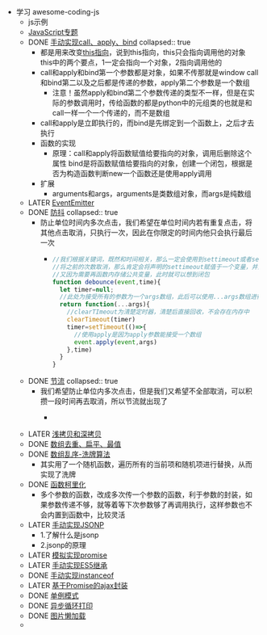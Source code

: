 - 学习 awesome-coding-js
	- js示例
	- [JavaScript专题](https://www.conardli.top/docs/JavaScript/)
	- DONE [手动实现call、apply、bind](https://www.conardli.top/docs/JavaScript/%E6%89%8B%E5%8A%A8%E5%AE%9E%E7%8E%B0call%E3%80%81apply%E3%80%81bind.html)
	  collapsed:: true
		- 都是用来改变[this指向](https://zhuanlan.zhihu.com/p/42145138)，说到this指向，this只会指向调用他的对象
		  this中的两个要点，1一定会指向一个对象，2指向调用他的
		- call和apply和bind第一个参数都是对象，如果不传那就是window
		  call和bind第二以及之后都是传递的参数，apply第二个参数是一个数组
			- 注意！虽然apply和bind第二个参数传递的类型不一样，但是在实际的参数调用时，传给函数的都是python中的元组类的也就是和call一样一个一个传递的，而不是数组
		- call和apply是立即执行的，而bind是先绑定到一个函数上，之后才去执行
		- 函数的实现
			- 原理：call和apply将函数赋值给要指向的对象，调用后删除这个属性
			  bind是将函数赋值给要指向的对象，创建一个闭包，根据是否为构造函数判断new一个函数还是使用apply调用
		- 扩展
			- arguments和args，arguments是类数组对象，而args是纯数组
	- LATER [EventEmitter](https://www.conardli.top/docs/JavaScript/EventEmitter.html)
	- DONE [防抖](https://www.conardli.top/docs/JavaScript/%E9%98%B2%E6%8A%96.html)
	  collapsed:: true
		- 防止单位时间内多次点击，我们希望在单位时间内若有重复点击，将其他点击取消，只执行一次，因此在你限定的时间内他只会执行最后一次
			- ```javascript
			  //我们根据关键词，既然和时间相关，那么一定会使用到settimeout或者setinterval
			  //将之前的次数取消，那么肯定会将声明的settimeout赋值于一个变量，并且使用了clearTime进行清空
			  //又因为需要再函数内存储公共变量，此时就可以想到闭包
			  function debounce(event,time){
			    let timer=null;
			    //此处为接受所有的参数为一个args数组，此后可以使用...args数组进行取值操作
			    return function(...args){
			      //clearTImeout为清楚定时器，清楚后直接回收，不会存在内存中
			      clearTimeout(timer)
			      timer=setTimeout(()=>{
			        //使用apply是因为apply参数能接受一个数组
			        event.apply(event,args)
			      },time)
			    }
			  }
			  ```
	- DONE [节流](https://www.conardli.top/docs/JavaScript/%E8%8A%82%E6%B5%81.html)
	  collapsed:: true
		- 我们希望防止单位内多次点击，但是我们又希望不全部取消，可以积攒一段时间再去取消，所以节流就出现了
			- ```
			  ```
	- LATER [浅拷贝和深拷贝](https://www.conardli.top/docs/JavaScript/%E6%B5%85%E6%8B%B7%E8%B4%9D%E5%92%8C%E6%B7%B1%E6%8B%B7%E8%B4%9D.html)
	- DONE [数组去重、扁平、最值](https://www.conardli.top/docs/JavaScript/%E6%95%B0%E7%BB%84%E5%8E%BB%E9%87%8D%E3%80%81%E6%89%81%E5%B9%B3%E3%80%81%E6%9C%80%E5%80%BC.html)
	- DONE [数组乱序-洗牌算法](https://www.conardli.top/docs/JavaScript/%E6%95%B0%E7%BB%84%E4%B9%B1%E5%BA%8F-%E6%B4%97%E7%89%8C%E7%AE%97%E6%B3%95.html)
		- 其实用了一个随机函数，遍历所有的当前项和随机项进行替换，从而实现了洗牌
	- DONE [函数柯里化](https://www.conardli.top/docs/JavaScript/%E5%87%BD%E6%95%B0%E6%9F%AF%E9%87%8C%E5%8C%96.html)
		- 多个参数的函数，改成多次传一个参数的函数，利于参数的封装，如果参数传递不够，就等着等下次参数够了再调用执行，这样参数也不会内置到函数中，比较灵活
	- LATER [手动实现JSONP](https://www.conardli.top/docs/JavaScript/%E6%89%8B%E5%8A%A8%E5%AE%9E%E7%8E%B0JSONP.html)
		- 1.了解什么是jsonp
		- 2.jsonp的原理
	- LATER [模拟实现promise](https://www.conardli.top/docs/JavaScript/%E6%A8%A1%E6%8B%9F%E5%AE%9E%E7%8E%B0promise.html)
	- LATER [手动实现ES5继承](https://www.conardli.top/docs/JavaScript/%E6%89%8B%E5%8A%A8%E5%AE%9E%E7%8E%B0ES5%E7%BB%A7%E6%89%BF.html)
	- DONE [手动实现instanceof](https://www.conardli.top/docs/JavaScript/%E6%89%8B%E5%8A%A8%E5%AE%9E%E7%8E%B0instanceof.html)
	- LATER [基于Promise的ajax封装](https://www.conardli.top/docs/JavaScript/%E5%9F%BA%E4%BA%8EPromise%E7%9A%84ajax%E5%B0%81%E8%A3%85.html)
	- DONE [单例模式](https://www.conardli.top/docs/JavaScript/%E5%8D%95%E4%BE%8B%E6%A8%A1%E5%BC%8F.html)
	- DONE [异步循环打印](https://www.conardli.top/docs/JavaScript/%E5%BC%82%E6%AD%A5%E5%BE%AA%E7%8E%AF%E6%89%93%E5%8D%B0.html)
	- DONE [图片懒加载](https://www.conardli.top/docs/JavaScript/%E5%9B%BE%E7%89%87%E6%87%92%E5%8A%A0%E8%BD%BD.html)
	-